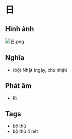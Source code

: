 # 日

## Hình ảnh

![日.png](../img/日.png)

## Nghĩa
* (bộ) Nhật (ngày, chủ nhật)

## Phát âm
* Rì

## Tags
* bộ thủ
* bộ thủ 4 nét

<script>window.HANZI_FIELD='日';</script>
